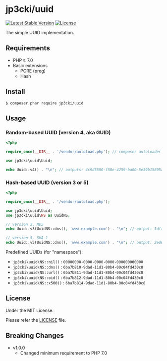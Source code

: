 jp3cki/uuid
===========

[![Latest Stable Version](https://poser.pugx.org/jp3cki/uuid/v)](//packagist.org/packages/jp3cki/uuid)
[![License](https://poser.pugx.org/jp3cki/uuid/license)](//packagist.org/packages/jp3cki/uuid)

The simple UUID implementation.

Requirements
------------

* PHP ≥ 7.0
* Basic extensions
    - PCRE (preg)
    - Hash


Install
-------

```
$ composer.phar require jp3cki/uuid
```


Usage
-----

### Random-based UUID (version 4, aka GUID)

```php
<?php

require_once(__DIR__ . '/vendor/autoload.php'); // composer autoloader

use jp3cki\uuid\Uuid;

echo Uuid::v4() . "\n"; // outputs: 4c9d5550-f58e-4259-ba00-5e59b15895a0
```

### Hash-based UUID (version 3 or 5)

```php
<?php

require_once(__DIR__ . '/vendor/autoload.php');

use jp3cki\uuid\Uuid;
use jp3cki\uuid\NS as UuidNS;

// version 3, MD5
echo Uuid::v3(UuidNS::dns(), 'www.example.com') . "\n"; // output: 5df41881-3aed-3515-88a7-2f4a814cf09e

// version 5, SHA-1
echo Uuid::v5(UuidNS::dns(), 'www.example.com') . "\n"; // output: 2ed6657d-e927-568b-95e1-2665a8aea6a2
```

Predefined UUIDs (for "namespace"):

* `jp3cki\uuid\NS::nil()` : `00000000-0000-0000-0000-000000000000`
* `jp3cki\uuid\NS::dns()` : `6ba7b810-9dad-11d1-80b4-00c04fd430c8`
* `jp3cki\uuid\NS::url()` : `6ba7b811-9dad-11d1-80b4-00c04fd430c8`
* `jp3cki\uuid\NS::oid()` : `6ba7b812-9dad-11d1-80b4-00c04fd430c8`
* `jp3cki\uuid\NS::x500()` : `6ba7b814-9dad-11d1-80b4-00c04fd430c8`


License
-------

Under the MIT License.

Please refer the [LICENSE](https://github.com/fetus-hina/uuid/blob/master/LICENSE) file.


Breaking Changes
----------------

- v1.0.0
  - Changed minimum requirement to PHP 7.0
